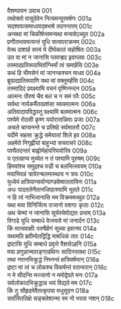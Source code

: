 वैशम्पायन उवाच	001  
तथोक्तो वासुदेवेन नित्यमन्युरमर्षणः	001a  
सदश्ववत्समाधावद्बभाषे तदनन्तरम्	001c  
अन्यथा मां चिकीर्षन्तमन्यथा मन्यसेऽच्युत	002a  
प्रणीतभावमत्यन्तं युधि सत्यपराक्रमम्	002c  
वेत्थ दाशार्ह सत्त्वं मे दीर्घकालं सहोषितः	003a  
उत वा मां न जानासि प्लवन्ह्रद इवाप्लवः	003c  
तस्मादप्रतिरूपाभिर्वाग्भिर्मां त्वं समर्छसि	003e  
कथं हि भीमसेनं मां जानन्कश्चन माधव	004a  
ब्रूयादप्रतिरूपाणि यथा मां वक्तुमर्हसि	004c  
तस्मादिदं प्रवक्ष्यामि वचनं वृष्णिनन्दन	005a  
आत्मनः पौरुषं चैव बलं च न समं परैः	005c  
सर्वथा नार्यकर्मैतत्प्रशंसा स्वयमात्मनः	006a  
अतिवादापविद्धस्तु वक्ष्यामि बलमात्मनः	006c  
पश्येमे रोदसी कृष्ण ययोरासन्निमाः प्रजाः	007a  
अचले चाप्यनन्ते च प्रतिष्ठे सर्वमातरौ	007c  
यदीमे सहसा क्रुद्धे समेयातां शिले इव	008a  
अहमेते निगृह्णीयां बाहुभ्यां सचराचरे	008c  
पश्यैतदन्तरं बाह्वोर्महापरिघयोरिव	009a  
य एतत्प्राप्य मुच्येत न तं पश्यामि पूरुषम्	009c  
हिमवांश्च समुद्रश्च वज्री च बलभित्स्वयम्	010a  
मयाभिपन्नं त्रायेरन्बलमास्थाय न त्रयः	010c  
युध्येयं क्षत्रियान्सर्वान्पाण्डवेष्वाततायिनः	011a  
अधः पादतलेनैतानधिष्ठास्यामि भूतले	011c  
न हि त्वं नाभिजानासि मम विक्रममच्युत	012a  
यथा मया विनिर्जित्य राजानो वशगाः कृताः	012c  
अथ चेन्मां न जानासि सूर्यस्येवोद्यतः प्रभाम्	013a  
विगाढे युधि सम्बाधे वेत्स्यसे मां जनार्दन	013c  
किं मात्यवाक्षीः परुषैर्व्रणं सूच्या इवानघ	014a  
यथामति ब्रवीम्येतद्विद्धि मामधिकं ततः	014c  
द्रष्टासि युधि सम्बाधे प्रवृत्ते वैशसेऽहनि	015a  
मया प्रणुन्नान्मातङ्गान्रथिनः सादिनस्तथा	015c  
तथा नरानभिक्रुद्धं निघ्नन्तं क्षत्रियर्षभान्	016a  
द्रष्टा मां त्वं च लोकश्च विकर्षन्तं वरान्वरान्	016c  
न मे सीदन्ति मज्जानो न ममोद्वेपते मनः	017a  
सर्वलोकादभिक्रुद्धान्न भयं विद्यते मम	017c  
किं तु सौहृदमेवैतत्कृपया मधुसूदन	018a  
सर्वांस्तितिक्षे सङ्क्लेशान्मा स्म नो भरता नशन्	018c  

